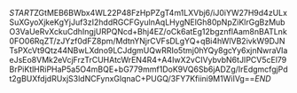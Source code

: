 $START$ZGtMEB6BWbx4WL22P48FzHpPZgT4m1LXVbj6/iJ0iYW27H9d4zULxSuXGyoXjkeKgYjJuf3zI2hddRGCFGyulnAqLHygNElGh80pNpZiKlrGgBzMubO3VaUeRvXckuCdhIngjURPQNcd+Bhj4EZ/oCk6atEg12bgznflAam8nBATLnk0FO06RqZT/zJYzf0dFZ8pm/MdtnYNjrCVFsDLgYQ+qBi4hWlVB2ivkW9DJNTsPXcVt9Qtz44NBwLXdno9LCJdgmUQwRRIo5tmj0hYQy8gcYy6xjnNwraVIaeJsEo8VMk2eVcjFrzTrCUHAtcWrEN4R4+A4IwX2vCIVybvbN6tJIPCV5cEl79BrPiKtlHRiPHaP5a5O4mBQE+bG779mmf1DoK9VQ6Sb6jADZg/IrEdgmcfgjPdt2gBUXfdjdRUxjS3ldNCFynxGlqnaC+PUGQ/3FY7Kfiini9M1WiIVg==$END$